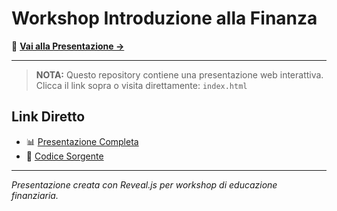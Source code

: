 # Workshop Introduzione alla Finanza

🚀 **[Vai alla Presentazione →](./index.html)**

---

> **NOTA:** Questo repository contiene una presentazione web interattiva.  
> Clicca il link sopra o visita direttamente: `index.html`

## Link Diretto
- 📊 [Presentazione Completa](./index.html)
- 📁 [Codice Sorgente](https://github.com/MatteoPardi/Finance-Workshop-Web)

---

*Presentazione creata con Reveal.js per workshop di educazione finanziaria.*
